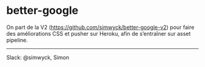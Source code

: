 # better-google

On part de la V2 (https://github.com/simwyck/better-google-v2) pour faire des améliorations CSS et pusher sur Heroku, afin de s’entraîner sur asset pipeline.

---

Slack: @simwyck, Simon
